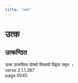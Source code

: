 ```yaml
---
title: "उत्क"
---
```


# उत्क
## उत्कण्ठित
उत्क उत्कष्ठितः प्रोक्तो विक्लवो विह्वलः स्मृतः ।<br />verse 2.1.1.387<br />page 0045

